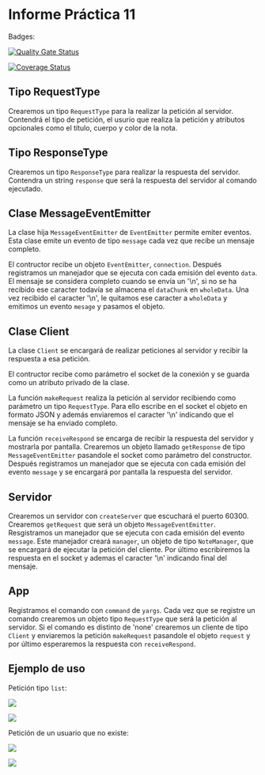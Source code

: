 # Informe Práctica 11

Badges:

[![Quality Gate Status](https://sonarcloud.io/api/project_badges/measure?project=ULL-ESIT-INF-DSI-2122_ull-esit-inf-dsi-21-22-prct11-async-sockets-JoseOrlandoNinaOrellana&metric=alert_status)](https://sonarcloud.io/summary/new_code?id=ULL-ESIT-INF-DSI-2122_ull-esit-inf-dsi-21-22-prct11-async-sockets-JoseOrlandoNinaOrellana)

[![Coverage Status](https://coveralls.io/repos/github/ULL-ESIT-INF-DSI-2122/ull-esit-inf-dsi-21-22-prct11-async-sockets-JoseOrlandoNinaOrellana/badge.svg?branch=master)](https://coveralls.io/github/ULL-ESIT-INF-DSI-2122/ull-esit-inf-dsi-21-22-prct11-async-sockets-JoseOrlandoNinaOrellana?branch=master)

## Tipo RequestType

Crearemos un tipo `RequestType` para la realizar la petición al servidor. Contendrá el tipo de petición, el usurio que realiza la petición y atributos opcionales como el título, cuerpo y color de la nota.

## Tipo ResponseType

Crearemos un tipo `ResponseType` para realizar la respuesta del servidor. Contendra un string `response` que será la respuesta del servidor al comando ejecutado.

## Clase MessageEventEmitter

La clase hija `MessageEventEmitter` de `EventEmitter` permite emiter eventos. Esta clase emite un evento de tipo `message` cada vez que recibe un mensaje completo. 

El contructor recibe un objeto `EventEmitter`, `connection`. Después registramos un manejador que se ejecuta con cada emisión del evento `data`. El mensaje se considera completo cuando se envía un '\n', si no se ha recibido ese caracter todavía se almacena el `dataChunk` en `wholeData`. Una vez recibido el caracter '\n', le quitamos ese caracter a `wholeData` y emitimos un evento `mesage` y pasamos el objeto.

## Clase Client

La clase `Client` se encargará de realizar peticiones al servidor y recibir la respuesta a esa petición. 

El contructor recibe como parámetro el socket de la conexión y se guarda como un atributo privado de la clase. 

La función `makeRequest` realiza la petición al servidor recibiendo como parámetro un tipo `RequestType`. Para ello escribe en el socket el objeto en formato JSON y además enviaremos el caracter '\n' indicando que el mensaje se ha enviado completo. 

La función `receiveRespond` se encarga de recibir la respuesta del servidor y mostrarla por pantalla. Crearemos un objeto llamado `getResponse` de tipo `MessageEventEmitter` pasandole el socket como parámetro del constructor. Después registramos un manejador que se ejecuta con cada emisión del evento `message` y se encargará por pantalla la respuesta del servidor.

## Servidor

Crearemos un servidor con `createServer` que escuchará el puerto 60300. Crearemos `getRequest` que será un objeto `MessageEventEmitter`. Resgistramos un manejador que se ejecuta con cada emisión del evento `message`. Este manejador creará `manager`, un objeto de tipo `NoteManager`, que se encargará de ejecutar la petición del cliente. Por último escribiremos la respuesta en el socket y ademas el caracter '\n' indicando final del mensaje.

## App

Registramos el comando con `command` de `yargs`. Cada vez que se registre un comando crearemos un objeto tipo `RequestType` que será la petición al servidor. Si el comando es distinto de 'none' crearemos un cliente de tipo `Client` y enviaremos la petición `makeRequest` pasandole el objeto `request` y por último esperaremos la respuesta con `receiveRespond`.

## Ejemplo de uso

Petición tipo `list`:

![](https://gyazo.com/64e8334bb56afccea9cdb9c50ee0b1ba.png)

![](https://gyazo.com/235f4a1c174b50ab86af909610e720c2.png)

Petición de un usuario que no existe:

![](https://gyazo.com/786249c200bf2d5a9338e41e2f1173e6.png)

![](https://gyazo.com/16352aa18891ee361ab4732a305a47df.png)
